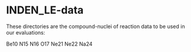 # INDEN_LE-data

These directories are the compound-nuclei of reaction data to be used in our evaluations:

Be10
N15
N16
O17
Ne21
Ne22
Na24
